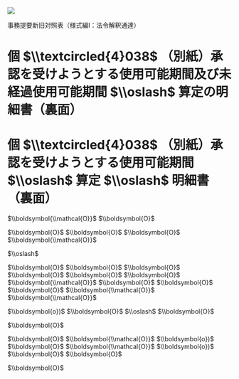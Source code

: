 ![](https://www.nta.go.jp/tmp/df2b8750-0fd4-48a9-989c-46770c2d5190/images/b347b74ab82e7c4d087ec55dc231b6d48b2838d37a2fe730c7b212a4d9555a91.jpg)

事務提要新旧対照表（様式編Ⅰ：法令解釈通達）

# 個 $\\textcircled{4}038$ （別紙）承認を受けようとする使用可能期間及び未経過使用可能期間 $\\oslash$ 算定の明細書（裏面）

# 個 $\\textcircled{4}038$ （別紙）承認を受けようとする使用可能期間 $\\oslash$ 算定 $\\oslash$ 明細書（裏面）

$\\boldsymbol{\\mathcal{O}}$ $\\boldsymbol{O}$

$\\boldsymbol{O}$ $\\boldsymbol{O}$ $\\boldsymbol{O}$ $\\boldsymbol{\\mathcal{O}}$

$\\oslash$

$\\boldsymbol{O}$ $\\boldsymbol{O}$ $\\boldsymbol{O}$ $\\boldsymbol{O}$ $\\boldsymbol{O}$ $\\boldsymbol{O}$ $\\boldsymbol{\\mathcal{O}}$ $\\boldsymbol{O}$ $\\boldsymbol{O}$ $\\boldsymbol{O}$ $\\boldsymbol{\\mathcal{O}}$ $\\boldsymbol{\\mathcal{O}}$

$\\boldsymbol{o})$ $\\boldsymbol{O}$ $\\oslash$ $\\boldsymbol{O}$

$\\boldsymbol{O}$

$\\boldsymbol{O}$ $\\boldsymbol{\\mathcal{O}}$ $\\boldsymbol{o})$ $\\boldsymbol{O}$ $\\boldsymbol{\\mathcal{O}}$ $\\boldsymbol{o})$ $\\boldsymbol{O}$ $\\boldsymbol{O}$

$\\boldsymbol{O}$